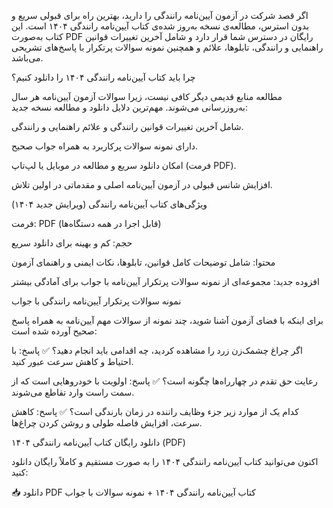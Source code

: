 اگر قصد شرکت در آزمون آیین‌نامه رانندگی را دارید، بهترین راه برای قبولی سریع و بدون استرس، مطالعه‌ی نسخه به‌روز شده‌ی کتاب آیین‌نامه رانندگی ۱۴۰۴ است. این کتاب به‌صورت PDF رایگان در دسترس شما قرار دارد و شامل آخرین تغییرات قوانین راهنمایی و رانندگی، تابلوها، علائم و همچنین نمونه سوالات پرتکرار با پاسخ‌های تشریحی می‌باشد.

چرا باید کتاب آیین‌نامه رانندگی ۱۴۰۴ را دانلود کنیم؟

مطالعه منابع قدیمی دیگر کافی نیست، زیرا سوالات آزمون آیین‌نامه هر سال به‌روزرسانی می‌شوند. مهم‌ترین دلایل دانلود و مطالعه نسخه جدید:

شامل آخرین تغییرات قوانین رانندگی و علائم راهنمایی و رانندگی.

دارای نمونه سوالات پرکاربرد به همراه جواب صحیح.

امکان دانلود سریع و مطالعه در موبایل یا لپ‌تاپ (فرمت PDF).

افزایش شانس قبولی در آزمون آیین‌نامه اصلی و مقدماتی در اولین تلاش.

ویژگی‌های کتاب آیین‌نامه رانندگی (ویرایش جدید ۱۴۰۴)

فرمت: PDF (قابل اجرا در همه دستگاه‌ها)

حجم: کم و بهینه برای دانلود سریع

محتوا: شامل توضیحات کامل قوانین، تابلوها، نکات ایمنی و راهنمای آزمون

افزوده جدید: مجموعه‌ای از نمونه سوالات پرتکرار آیین‌نامه با جواب برای آمادگی بیشتر

نمونه سوالات پرتکرار آیین‌نامه رانندگی با جواب

برای اینکه با فضای آزمون آشنا شوید، چند نمونه از سوالات مهم آیین‌نامه به همراه پاسخ صحیح آورده شده است:

اگر چراغ چشمک‌زن زرد را مشاهده کردید، چه اقدامی باید انجام دهید؟
✅ پاسخ: با احتیاط و کاهش سرعت عبور کنید.

رعایت حق تقدم در چهارراه‌ها چگونه است؟
✅ پاسخ: اولویت با خودروهایی است که از سمت راست وارد تقاطع می‌شوند.

کدام یک از موارد زیر جزء وظایف راننده در زمان بارندگی است؟
✅ پاسخ: کاهش سرعت، افزایش فاصله طولی و روشن کردن چراغ‌ها.

دانلود رایگان کتاب آیین‌نامه رانندگی ۱۴۰۴ (PDF)

اکنون می‌توانید کتاب آیین‌نامه رانندگی ۱۴۰۴ را به صورت مستقیم و کاملاً رایگان دانلود کنید:

📥 دانلود PDF کتاب آیین‌نامه رانندگی ۱۴۰۴ + نمونه سوالات با جواب
